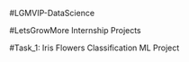 #LGMVIP-DataScience

#LetsGrowMore Internship Projects

#Task_1: Iris Flowers Classification ML Project

